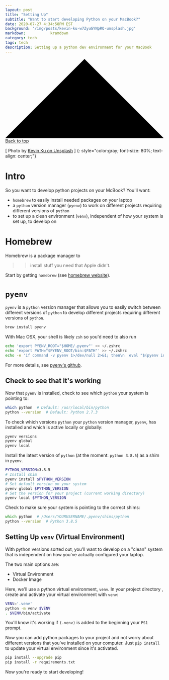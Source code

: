 ```yaml
---
layout: post
title: "Setting Up"
subtitle: "Want to start developing Python on your MacBook?"
date: 2020-07-27 4:34:58PM EST
background: '/img/posts/kevin-ku-w7ZyuGYNpRQ-unsplash.jpg'
markdown:           kramdown
category: tech
tags: tech  
description: Setting up a python dev environment for your MacBook
---
```


  <a class="top-link hide" href="" id="js-top">
    <svg xmlns="http://www.w3.org/2000/svg" viewBox="0 0 12 6"><path d="M12 6H0l6-6z"/></svg>
      <span class="screen-reader-text">Back to top</span>
      </a>

\[ Photo by [Kevin Ku on Unsplash](https://unsplash.com/@ikukevk) \]
{: style="color:gray; font-size: 80%; text-align: center;"}

<!--
<script src="https://gist.github.com/franktcao/0683211eaf86f419dc8ea2f0eb85960c.js"></script>
-->

# Intro
So you want to develop python projects on your McBook? You'll want:
* `homebrew` to easily install needed packages on your laptop
* a `python` version manager (`pyenv`) to work on different projects requiring
 different versions of `python`
* to set up a clean environment (`venv`), independent of how your system
 is set up, to develop on


# Homebrew

Homebrew is a package manager to
>> install stuff you need that Apple didn't.

Start by getting `homebrew` (see [homebrew website](https://brew.sh/)).

# `pyenv`

`pyenv` is a `python` version manager that allows you to easily switch between
different versions of `python` to develop different projects requiring different
 versions of `python`.
 
```bash
brew install pyenv
```

With Mac OSX, your shell is likely `zsh` so you'd need to also run

```bash
echo 'export PYENV_ROOT="$HOME/.pyenv"' >> ~/.zshrc
echo 'export PATH="$PYENV_ROOT/bin:$PATH"' >> ~/.zshrc
echo -e 'if command -v pyenv 1>/dev/null 2>&1; then\n  eval "$(pyenv init -)"\nfi' >> ~/.zshrc
```

For more details, see [pyenv's github](https://github.com/pyenv/pyenv#Installation).


## Check to see that it's working

Now that `pyenv` is installed, check to see which `python` your system is pointing to:

```bash
which python  # Default: /usr/local/bin/python
python --version  # Default: Python 2.7.3
```

To check which versions `python` your `python` version manager, `pyenv`,
has installed and which is active locally or globally:

```bash
pyenv versions
pyenv global
pyenv local
```

Install the latest version of `python` (at the moment: `python 3.8.5`) as a shim in
 `pyenv`. 
 
```bash
PYTHON_VERSION=3.8.5
# Install shim
pyenv install $PYTHON_VERSION
# Set default version on your system
pyenv global $PYTHON_VERSION
# Set the version for your project (current working directory)
pyenv local $PYTHON_VERSION
```

Check to make sure your system is pointing to the correct shims:

```zsh
which python  # /Users/YOURUSERNAME/.pyenv/shims/python
python --version  # Python 3.8.5
```

## Setting Up `venv` (Virtual Environment)
With python versions sorted out, you'll want to develop on a "clean" system that is
independent on how you've actually configured your laptop.

The two main options are:
* Virtual Environment
* Docker Image

Here, we'll use a python virtual environment, `venv`. In your project directory
, create and activate your virtual environment with `venv`:

```bash
VENV='.venv'
python -m venv $VENV
. $VENV/bin/activate
```

You'll know it's working if `(.venv)` is added to the beginning your `PS1` prompt.

Now you can add python packages to your project and not worry about different
versions that you've installed on your computer. Just `pip install` to update your
virtual environment since it's activated.

```bash
pip install --upgrade pip
pip install -r requirements.txt
```

Now you're ready to start developing!
